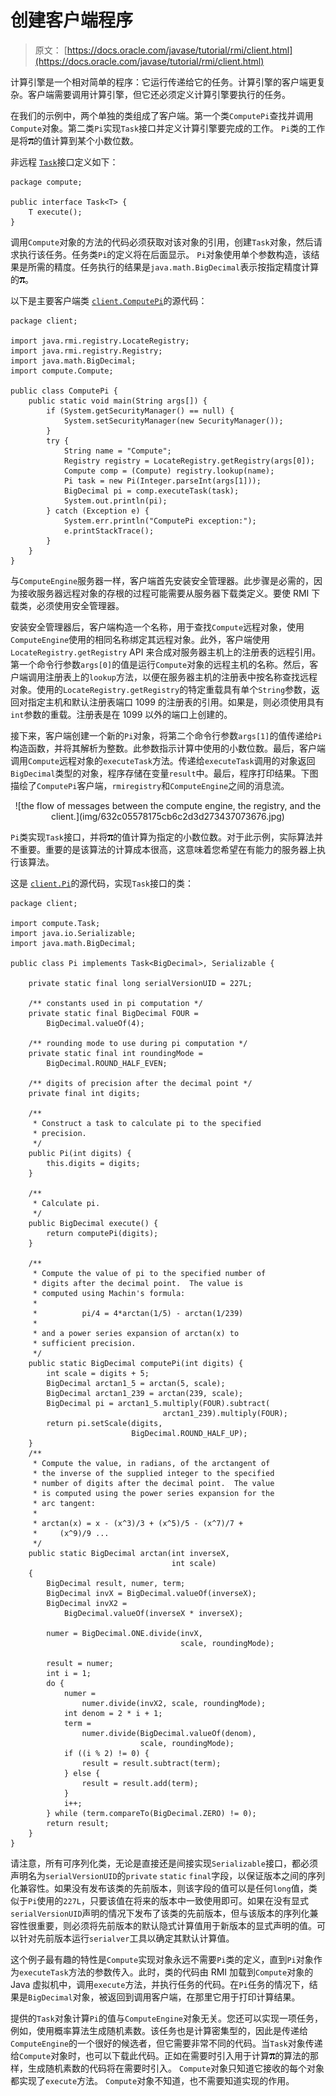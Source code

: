 # 创建客户端程序

> 原文： [https://docs.oracle.com/javase/tutorial/rmi/client.html](https://docs.oracle.com/javase/tutorial/rmi/client.html)

计算引擎是一个相对简单的程序：它运行传递给它的任务。计算引擎的客户端更复杂。客户端需要调用计算引擎，但它还必须定义计算引擎要执行的任务。

在我们的示例中，两个单独的类组成了客户端。第一个类`ComputePi`查找并调用`Compute`对象。第二类`Pi`实现`Task`接口并定义计算引擎要完成的工作。 `Pi`类的工作是将![the pi symbol](img/1000ed6961e308609010dca5338f3e68.jpg)的值计算到某个小数位数。

非远程 [``Task``](examples/compute/Task.java)接口定义如下：

```
package compute;

public interface Task<T> {
    T execute();
}

```

调用`Compute`对象的方法的代码必须获取对该对象的引用，创建`Task`对象，然后请求执行该任务。任务类`Pi`的定义将在后面显示。 `Pi`对象使用单个参数构造，该结果是所需的精度。任务执行的结果是`java.math.BigDecimal`表示按指定精度计算的![the pi symbol](img/1000ed6961e308609010dca5338f3e68.jpg)。

以下是主要客户端类 [``client.ComputePi``](examples/client/ComputePi.java)的源代码：

```
package client;

import java.rmi.registry.LocateRegistry;
import java.rmi.registry.Registry;
import java.math.BigDecimal;
import compute.Compute;

public class ComputePi {
    public static void main(String args[]) {
        if (System.getSecurityManager() == null) {
            System.setSecurityManager(new SecurityManager());
        }
        try {
            String name = "Compute";
            Registry registry = LocateRegistry.getRegistry(args[0]);
            Compute comp = (Compute) registry.lookup(name);
            Pi task = new Pi(Integer.parseInt(args[1]));
            BigDecimal pi = comp.executeTask(task);
            System.out.println(pi);
        } catch (Exception e) {
            System.err.println("ComputePi exception:");
            e.printStackTrace();
        }
    }    
}

```

与`ComputeEngine`服务器一样，客户端首先安装安全管理器。此步骤是必需的，因为接收服务器远程对象的存根的过程可能需要从服务器下载类定义。要使 RMI 下载类，必须使用安全管理器。

安装安全管理器后，客户端构造一个名称，用于查找`Compute`远程对象，使用`ComputeEngine`使用的相同名称绑定其远程对象。此外，客户端使用`LocateRegistry.getRegistry` API 来合成对服务器主机上的注册表的远程引用。第一个命令行参数`args[0]`的值是运行`Compute`对象的远程主机的名称。然后，客户端调用注册表上的`lookup`方法，以便在服务器主机的注册表中按名称查找远程对象。使用的`LocateRegistry.getRegistry`的特定重载具有单个`String`参数，返回对指定主机和默认注册表端口 1099 的注册表的引用。如果是，则必须使用具有`int`参数的重载。注册表是在 1099 以外的端口上创建的。

接下来，客户端创建一个新的`Pi`对象，将第二个命令行参数`args[1]`的值传递给`Pi`构造函数，并将其解析为整数。此参数指示计算中使用的小数位数。最后，客户端调用`Compute`远程对象的`executeTask`方法。传递给`executeTask`调用的对象返回`BigDecimal`类型的对象，程序存储在变量`result`中。最后，程序打印结果。下图描绘了`ComputePi`客户端，`rmiregistry`和`ComputeEngine`之间的消息流。

<center>![the flow of messages between the compute engine, the registry, and the client.](img/632c05578175cb6c2d3d273437073676.jpg)</center>

`Pi`类实现`Task`接口，并将![the pi symbol](img/18da0a76f9e973138bc9428740982fff.jpg)的值计算为指定的小数位数。对于此示例，实际算法并不重要。重要的是该算法的计算成本很高，这意味着您希望在有能力的服务器上执行该算法。

这是 [``client.Pi``](examples/client/Pi.java)的源代码，实现`Task`接口的类：

```
package client;

import compute.Task;
import java.io.Serializable;
import java.math.BigDecimal;

public class Pi implements Task<BigDecimal>, Serializable {

    private static final long serialVersionUID = 227L;

    /** constants used in pi computation */
    private static final BigDecimal FOUR =
        BigDecimal.valueOf(4);

    /** rounding mode to use during pi computation */
    private static final int roundingMode = 
        BigDecimal.ROUND_HALF_EVEN;

    /** digits of precision after the decimal point */
    private final int digits;

    /**
     * Construct a task to calculate pi to the specified
     * precision.
     */
    public Pi(int digits) {
        this.digits = digits;
    }

    /**
     * Calculate pi.
     */
    public BigDecimal execute() {
        return computePi(digits);
    }

    /**
     * Compute the value of pi to the specified number of 
     * digits after the decimal point.  The value is 
     * computed using Machin's formula:
     *
     *          pi/4 = 4*arctan(1/5) - arctan(1/239)
     *
     * and a power series expansion of arctan(x) to 
     * sufficient precision.
     */
    public static BigDecimal computePi(int digits) {
        int scale = digits + 5;
        BigDecimal arctan1_5 = arctan(5, scale);
        BigDecimal arctan1_239 = arctan(239, scale);
        BigDecimal pi = arctan1_5.multiply(FOUR).subtract(
                                  arctan1_239).multiply(FOUR);
        return pi.setScale(digits, 
                           BigDecimal.ROUND_HALF_UP);
    }
    /**
     * Compute the value, in radians, of the arctangent of 
     * the inverse of the supplied integer to the specified
     * number of digits after the decimal point.  The value
     * is computed using the power series expansion for the
     * arc tangent:
     *
     * arctan(x) = x - (x^3)/3 + (x^5)/5 - (x^7)/7 + 
     *     (x^9)/9 ...
     */   
    public static BigDecimal arctan(int inverseX, 
                                    int scale) 
    {
        BigDecimal result, numer, term;
        BigDecimal invX = BigDecimal.valueOf(inverseX);
        BigDecimal invX2 = 
            BigDecimal.valueOf(inverseX * inverseX);

        numer = BigDecimal.ONE.divide(invX,
                                      scale, roundingMode);

        result = numer;
        int i = 1;
        do {
            numer = 
                numer.divide(invX2, scale, roundingMode);
            int denom = 2 * i + 1;
            term = 
                numer.divide(BigDecimal.valueOf(denom),
                             scale, roundingMode);
            if ((i % 2) != 0) {
                result = result.subtract(term);
            } else {
                result = result.add(term);
            }
            i++;
        } while (term.compareTo(BigDecimal.ZERO) != 0);
        return result;
    }
}

```

请注意，所有可序列化类，无论是直接还是间接实现`Serializable`接口，都必须声明名为`serialVersionUID`的`private` `static` `final`字段，以保证版本之间的序列化兼容性。如果没有发布该类的先前版本，则该字段的值可以是任何`long`值，类似于`Pi`使用的`227L`，只要该值在将来的版本中一致使用即可。如果在没有显式`serialVersionUID`声明的情况下发布了该类的先前版本，但与该版本的序列化兼容性很重要，则必须将先前版本的默认隐式计算值用于新版本的显式声明的值。可以针对先前版本运行`serialver`工具以确定其默认计算值。

这个例子最有趣的特性是`Compute`实现对象永远不需要`Pi`类的定义，直到`Pi`对象作为`executeTask`方法的参数传入。此时，类的代码由 RMI 加载到`Compute`对象的 Java 虚拟机中，调用`execute`方法，并执行任务的代码。在`Pi`任务的情况下，结果是`BigDecimal`对象，被返回到调用客户端，在那里它用于打印计算结果。

提供的`Task`对象计算`Pi`的值与`ComputeEngine`对象无关。您还可以实现一项任务，例如，使用概率算法生成随机素数。该任务也是计算密集型的，因此是传递给`ComputeEngine`的一个很好的候选者，但它需要非常不同的代码。当`Task`对象传递给`Compute`对象时，也可以下载此代码。正如在需要时引入用于计算![the pi symbol](img/18da0a76f9e973138bc9428740982fff.jpg)的算法的那样，生成随机素数的代码将在需要时引入。 `Compute`对象只知道它接收的每个对象都实现了`execute`方法。 `Compute`对象不知道，也不需要知道实现的作用。
